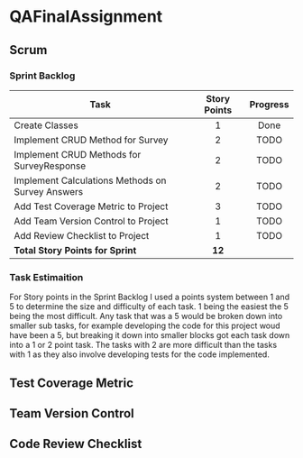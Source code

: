# QAFinalAssignment

## Scrum
### Sprint Backlog

| Task | Story Points | Progress |
| --- | :---: | :---: |
| Create Classes | 1 | Done |
| Implement CRUD Method for Survey | 2 | TODO |
| Implement CRUD Methods for SurveyResponse | 2 | TODO |
| Implement Calculations Methods on Survey Answers | 2 | TODO |
| Add Test Coverage Metric to Project | 3 | TODO |
| Add Team Version Control to Project | 1 | TODO |
| Add Review Checklist to Project | 1 | TODO |
| **Total Story Points for Sprint** | **12** |    |

### Task Estimaition

For Story points in the Sprint Backlog I used a points system between 1 and 5 to determine the size and difficulty of each task. 1 being the easiest the 5 being the most difficult. Any task that was a 5 would be broken down into smaller sub tasks, for example developing the code for this project woud have been a 5, but breaking it down into smaller blocks got each task down into a 1 or 2 point task. The tasks with 2 are more difficult than the tasks with 1 as they also involve developing tests for the code implemented. 

## Test Coverage Metric

## Team Version Control

## Code Review Checklist